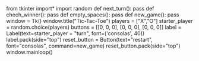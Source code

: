 from tkinter import*
import random
def next_turn():
    pass
def chech_winner():
    pass
def empty_spaces():
    pass
def new_game():
    pass
window = Tk()
window.title("Tic-Tac-Toe")
players = ["X","O"]
starter_player = random.choice(players)
buttons = [[0, 0, 0],
           [0, 0, 0],
           [0, 0, 0]]
label = Label(text=starter_player + "turn", font=('consolas', 40))
label.pack(side="top")
reset_button = Button(text="restart", font="consolas", command=new_game)
reset_button.pack(side="top")
window.mainloop()
